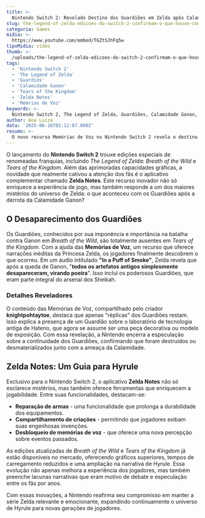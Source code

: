 ```yaml
---
title: >-
  Nintendo Switch 2: Revelado Destino dos Guardiões em Zelda após Calamidade Ganon
slug: the-legend-of-zelda-edicoes-do-switch-2-confirmam-o-que-houve-com-os-guardioes-apos-botw
categoria: Games
midia: >-
  https://www.youtube.com/embed/TGZtSJhFq5w
tipoMidia: video
thumb: >-
  /uploads/the-legend-of-zelda-edicoes-do-switch-2-confirmam-o-que-houve-com-os-guardioes-apos-botw-preview.jpg
tags:
  - 'Nintendo Switch 2'
  - 'The Legend of Zelda'
  - 'Guardies'
  - 'Calamidade Ganon'
  - 'Tears of the Kingdom'
  - 'Zelda Notes'
  - 'Memrias de Voz'
keywords: >-
  Nintendo Switch 2, The Legend of Zelda, Guardiões, Calamidade Ganon, Tears of the Kingdom, Zelda Notes, Memórias de Voz
author: Ana Luiza
data: '2025-06-16T02:12:07.000Z'
resumo: >-
  O novo recurso Memórias de Voz no Nintendo Switch 2 revela o destino dos Guardiões após a queda da Calamidade Ganon em The Legend of Zelda: Tears of the Kingdom.
---
```


O lançamento do **Nintendo Switch 2** trouxe edições especiais de renomeadas franquias, incluindo _The Legend of Zelda: Breath of the Wild_ e _Tears of the Kingdom_. Além das aprimoradas capacidades gráficas, a novidade que realmente cativou a atenção dos fãs é o aplicativo complementar chamado **Zelda Notes**. Este recurso inovador não só enriquece a experiência de jogo, mas também responde a um dos maiores mistérios do universo de Zelda: o que aconteceu com os Guardiões após a derrota da Calamidade Ganon?

## O Desaparecimento dos Guardiões

Os Guardiões, conhecidos por sua imponência e importância na batalha contra Ganon em _Breath of the Wild_, são totalmente ausentes em _Tears of the Kingdom_. Com a ajuda das **Memórias de Voz**, um recurso que oferece narrações inéditas da Princesa Zelda, os jogadores finalmente descobrem o que ocorreu. Em um áudio intitulado **"In a Puff of Smoke"**, Zelda revela que após a queda de Ganon, "**todos os artefatos antigos simplesmente desapareceram, virando poeira**". Isso inclui os poderosos Guardiões, que eram parte integral do arsenal dos Sheikah.

### Detalhes Reveladores

O conteúdo das Memórias de Voz, compartilhado pelo criador **knightpohtaytoe**, destaca que apenas "réplicas" dos Guardiões restam. Isso explica a presença de um Guardião sobre o laboratório de tecnologia antiga de Hateno, que agora se assume ser uma peça decorativa ou modelo de exposição. Com essa revelação, a Nintendo encerra a especulação sobre a continuidade dos Guardiões, confirmando que foram destruídos ou desmaterializados junto com a ameaça da Calamidade.

## Zelda Notes: Um Guia para Hyrule

Exclusivo para o Nintendo Switch 2, o aplicativo **Zelda Notes** não só esclarece mistérios, mas também oferece ferramentas que enriquecem a jogabilidade. Entre suas funcionalidades, destacam-se:

* **Reparação de armas** - uma funcionalidade que prolonga a durabilidade dos equipamentos.
* **Compartilhamento de criações** - permitindo que jogadores exibam suas engenhosas invenções.
* **Desbloqueio de memórias de voz** - que oferece uma nova percepção sobre eventos passados.

As edições atualizadas de _Breath of the Wild_ e _Tears of the Kingdom_ já estão disponíveis no mercado, oferecendo gráficos superiores, tempos de carregamento reduzidos e uma ampliação na narrativa de Hyrule. Essa evolução não apenas melhora a experiência dos jogadores, mas também preenche lacunas narrativas que eram motivo de debate e especulação entre os fãs por anos.

Com essas inovações, a Nintendo reafirma seu compromisso em manter a série Zelda relevante e emocionante, expandindo continuamente o universo de Hyrule para novas gerações de jogadores.